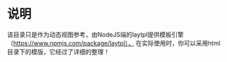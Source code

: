 ﻿
# 说明 

该目录只是作为动态视图参考，由NodeJS端的laytpl提供模板引擎 （https://www.npmjs.com/package/laytpl），
在实际使用时，你可以采用html目录下的模版，它经过了详细的整理！
